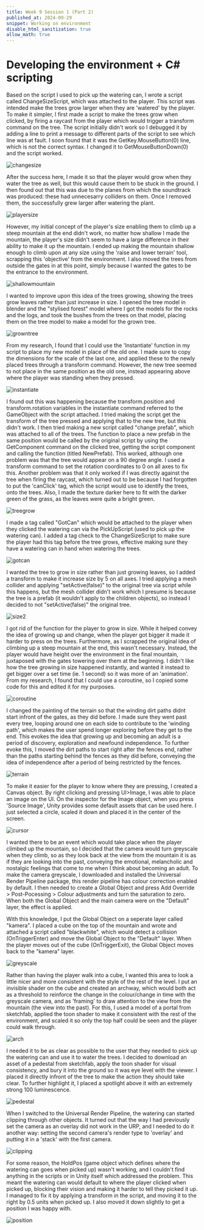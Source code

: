 ```yaml
---
title: Week 9 Session 1 (Part 2)
published_at: 2024-09-29
snippet: Working on environment
disable_html_sanitization: true
allow_math: true
---
```


# Developing the environment + C# scripting

Based on the script I used to pick up the watering can, I wrote a script called ChangeSizeScript, which was attached to the player. This script was intended make the trees grow larger when they are 'watered' by the player. To make it simpler, I first made a script to make the trees grow when clicked, by firing a raycast from the player which would trigger a transform command on the tree. The script initially didn't work so I debugged it by adding a line to print a message to different parts of the script to see which line was at fault. I soon found that it was the GetKey.MouseButton(0) line, which is not the correct syntax. I changed it to GetMouseButtonDown(0) and the script worked.

![changesize](/w08s2/changesize.png)

After the success here, I made it so that the player would grow when they water the tree as well, but this would cause them to be stuck in the ground. I then found out that this was due to the planes from which the soundtrack was produced: these had unnecesarry colliders on them. Once I removed them, the successfully grew larger after watering the plant. 

![playersize](/w08s2/playersize.png)

However, my initial concept of the player's size enabling them to climb up a steep mountain at the end didn't work, no matter how shallow I made the mountain, the player's size didn't seem to have a large difference in their ability to make it up the mountain. I ended up making the mountain shallow enough to climb upon at any size using the 'raise and lower terrain' tool, scrapping this 'objective' from the environment. I also moved the trees from outside the gates in at this point, simply because I wanted the gates to be the entrance to the environment.

![shallowmountain](/w08s2/shallowmountain.png)

I wanted to improve upon this idea of the trees growing, showing the trees grow leaves rather than just increase in size. I opened the tree model in blender and the "stylised forest" model where I got the models for the rocks and the logs, and took the bushes from the trees on that model, placing them on the tree model to make a model for the grown tree. 

![growntree](/w08s2/growntree.png)

From my research, I found that I could use the 'Instantiate' function in my script to place my new model in place of the old one. I made sure to copy the dimensions for the scale of the last one, and applied these to the newly placed trees through a transform command. However, the new tree seemed to not place in the same position as the old one, instead appearing above where the player was standing when they pressed. 

![instantiate](/w08s2/instantiatee.png)

I found out this was happening because the transform.position and transform.rotation variables in the instantiate command referred  to the GameObject with the script attached. I tried making the script get the transform of the tree pressed and applying that to the new tree, but this didn't work. I then tried making a new script called "change prefab", which was attached to all of the trees. The function to place a new prefab in the same position would be called by the original script by using the GetComponent command on the clicked tree, getting the script component and calling the function (titled NewPrefab). This worked, although one problem was that the tree would appear on a 90 degree angle. I used a transform command to set the rotation coordinates to 0 on all axes to fix this. Another problem was that it only worked if I was directly against the tree when firing the raycast, which turned out to be because I had forgotten to put the 'canClick' tag, which the script would use to identify the trees, onto the trees. Also, I made the texture darker here to fit with the darker green of the grass, as the leaves were quite a bright green. 

![treegrow](/w08s2/treegrow.png)

I made a tag called "GotCan" which would be attached to the player when they clicked the watering can via the PickUpScript (used to pick up the watering can). I added a tag check to the ChangeSizeScript to make sure the player had this tag before the tree grows, effective making sure they have a watering can in hand when watering the trees.

![gotcan](/w08s2/gotcan.png)

I wanted the tree to grow in size rather than just growing leaves, so I added a transform to make it increase size by 5 on all axes. I tried applying a mesh collider and applying "setActive(false)" to the original tree via script while this happens, but the mesh collider didn't work which I presume is because the tree is a prefab (it wouldn't apply to the children objects), so instead I decided to not "setActive(false)" the original tree. 

![size2](/w08s2/size2.png)

I got rid of the function for the player to grow in size. While it helped convey the idea of growing up and change, when the player got bigger it made it harder to press on the trees. Furthermore, as I scrapped the original idea of climbing up a steep mountain at the end, this wasn't necessary. Instead, the player would have height over the environment in the final mountain, juxtaposed with the gates towering over them at the beginning. I didn't like how the tree growing in size happened instantly, and wanted it instead to get bigger over a set time (ie. 1 second) so it was more of an 'animation'. From my research, I found that I could use a coroutine, so I copied some code for this and edited it for my purposes. 

![coroutine](/w08s2/coroutine.png)

I changed the painting of the terrain so that the winding dirt paths didnt start infront of the gates, as they did before. I made sure they went past every tree, looping around one on each side to contribute to the 'winding path', which makes the user spend longer exploring before they get to the end. This evokes the idea that growing up and becoming an adult is a period of discovery, exploration and newfound independence. To further evoke this, I moved the dirt paths to start right after the fences end, rather than the paths starting behind the fences as they did before, conveying the idea of independence after a period of being restricted by the fences. 

![terrain](/w08s2/terrain.png)

To make it easier for the player to know where they are pressing, I created a Canvas object. By right clicking and pressing UI>Image, I was able to place an image on the UI. On the inspector for the Image object, when you press 'Source Image', Unity provides some default assets that can be used here. I just selected a circle, scaled it down and placed it in the center of the screen.

![cursor](/w08s2/cursor.png)

I wanted there to be an event which would take place when the player climbed up the mountain, so I decided that the camera would turn greyscale when they climb, so as they look back at the view from the mountain it is as if they are looking into the past, conveying the emotional, melancholic and nostalgic feelings that come to me when I think about becoming an adult. To make the camera greyscale, I downloaded and installed the Universal Render Pipeline package, this render pipeline has colour correction enabled by default. I then needed to create a Global Object and press Add Override > Post-Pocessing > Colour adjustments and turn the saturation to zero. When both the Global Object and the main camera were on the "Default" layer, the effect is applied. 

With this knowledge, I put the Global Object on a seperate layer called "kamera". I placed a cube on the top of the mountain and wrote and attached a script called "blackwhite", which would detect a collision (OnTriggerEnter) and move the Global Object to the "Default" layer. When the player moves out of the cube (OnTriggerExit), the Global Object moves back to the "kamera" layer.

![greyscale](/w08s2/greyscale.png)

Rather than having the player walk into a cube, I wanted this area to look a little nicer and more consistent with the style of the rest of the level. I put an invisible shader on the cube and created an archway, which would both act as a threshold to reinforce the change in the colour/change in time with the greyscale camera, and as 'framing' to draw attention to the view from the mountain (the view into the past). For this, I used a model of a portal from sketchfab, applied the toon shader to make it consistent with the rest of the environment, and scaled it so only the top half could be seen and the player could walk through.

![arch](/w08s2/greyscale.png)

I needed it to be as clear as possible to the user that they needed to pick up the watering can and use it to water the trees. I decided to download an asset of a pedestal from sketchfab, apply the toon shader for visual consistency, and bury it into the ground so it was eye level with the viewer. I placed it directly infront of the tree to make the action they should take clear. To further highlight it, I placed a spotlight above it with an extremely strong 100 luminescence. 

![pedestal](/w08s2/pedestal.png)

When I switched to the Universal Render Pipeline, the watering can started clipping through other objects. It turned out that the way I had previously set the camera as an overlay did not work in the URP, and I needed to do it another way: setting the second camera's render type to 'overlay' and putting it in a 'stack' with the first camera. 

![clipping](/w08s2/clipping.png)

For some reason, the HoldPos (game object which defines where the watering can goes when picked up) wasn't working, and I couldn't find anything in the scripts or in Unity itself which addressed the problem. This meant the watering can would default to where the player clicked when picked up, blocking their vision and making it harder to tell they picked it up. I managed to fix it by applying a transform in the script, and moving it to the right by 0.5 units when picked up. I also moved it down slightly to get a position I was happy with. 

![position](/w08s2/position.png)